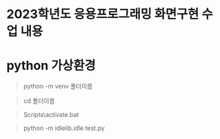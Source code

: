 # 2023학년도 응용프로그래밍 화면구현 수업 내용


# python 가상환경

>python -m venv 폴더이름

>cd 폴더이름

>Scripts\activate.bat

>python -m idlelib.idle test.py

